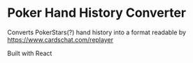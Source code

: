 # Poker Hand History Converter

Converts PokerStars(?) hand history into a format readable by https://www.cardschat.com/replayer

Built with React
